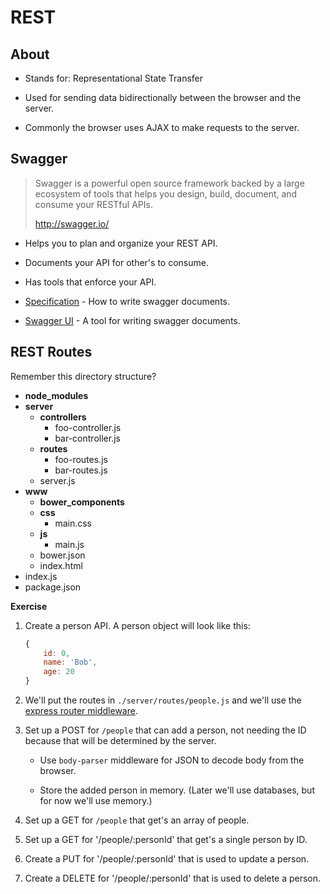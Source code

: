 # REST

## About

- Stands for: Representational State Transfer

- Used for sending data bidirectionally between the browser and the server.

- Commonly the browser uses AJAX to make requests to the server.

## Swagger

> Swagger is a powerful open source framework backed by a large ecosystem of tools that helps you design, build, document, and consume your RESTful APIs.
>
> http://swagger.io/

- Helps you to plan and organize your REST API.

- Documents your API for other's to consume.

- Has tools that enforce your API.

- [Specification](http://swagger.io/specification/) - How to write swagger documents.

- [Swagger UI](http://editor.swagger.io) - A tool for writing swagger documents.

## REST Routes

Remember this directory structure?

- **node_modules**
- **server**
    - **controllers**
        - foo-controller.js
        - bar-controller.js
    - **routes**
        - foo-routes.js
        - bar-routes.js
    - server.js
- **www**
    - **bower_components**
    - **css**
        - main.css
    - **js**
        - main.js
    - bower.json
    - index.html
- index.js
- package.json

**Exercise**

1. Create a person API. A person object will look like this:

    ```js
    {
        id: 0,
        name: 'Bob',
        age: 20
    }
    ```

2. We'll put the routes in `./server/routes/people.js` and we'll use the [express router middleware](http://expressjs.com/en/guide/routing.html).

2. Set up a POST for `/people` that can add a person, not needing the ID because that will be determined by the server.

    - Use `body-parser` middleware for JSON to decode body from the browser.

    - Store the added person in memory. (Later we'll use databases, but for now we'll use memory.)

3. Set up a GET for `/people` that get's an array of people.

4. Set up a GET for '/people/:personId' that get's a single person by ID.

5. Create a PUT for '/people/:personId' that is used to update a person.

6. Create a DELETE for '/people/:personId' that is used to delete a person.